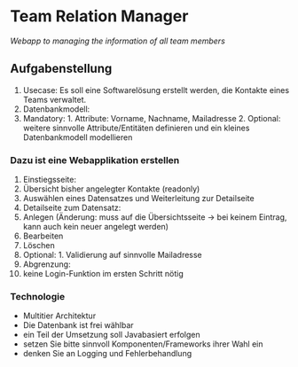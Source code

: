 # Team Relation Manager
_Webapp to managing the information of all team members_

## Aufgabenstellung
1. Usecase: Es soll eine Softwarelösung erstellt werden, die Kontakte eines Teams verwaltet.
2. Datenbankmodell:
  1. Mandatory:
    1. Attribute: Vorname, Nachname, Mailadresse
    2. Optional: weitere sinnvolle Attribute/Entitäten definieren und ein kleines Datenbankmodell modellieren

### Dazu ist eine Webapplikation erstellen
1. Einstiegsseite:
  1. Übersicht bisher angelegter Kontakte (readonly)
  2. Auswählen eines Datensatzes und Weiterleitung zur Detailseite
2. Detailseite zum Datensatz:
  1. Anlegen (Änderung: muss auf die Übersichtsseite -> bei keinem Eintrag, kann auch kein neuer angelegt werden)
  2. Bearbeiten
  3. Löschen
  4. Optional:
    1. Validierung auf sinnvolle Mailadresse
4. Abgrenzung:
  1. keine Login-Funktion im ersten Schritt nötig
### Technologie
* Multitier Architektur
* Die Datenbank ist frei wählbar
* ein Teil der Umsetzung soll Javabasiert erfolgen
* setzen Sie bitte sinnvoll Komponenten/Frameworks ihrer Wahl ein
* denken Sie an Logging und Fehlerbehandlung
